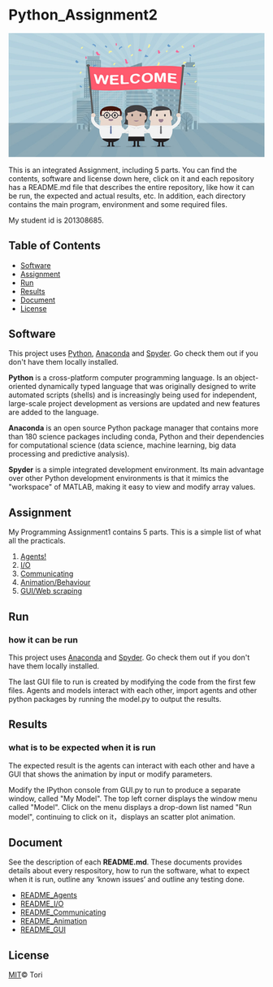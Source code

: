 # Python_Assignment2

![welcome](https://github.com/hahatori/Python_Assignment1/blob/master/images/welcome.jpg)

This is an integrated Assignment, including 5 parts. You can find the contents, software and license down here, click on it and each repository has a README.md file that describes the entire repository, like how it can be run, the expected and actual results, etc. In addition, each directory contains the main program, environment and some required files. 

My student id is 201308685.

## Table of Contents

- [Software](#software)
- [Assignment](#assignment)
- [Run](#run)
- [Results](#results)
- [Document](#document)
- [License](#license)

## Software

This project uses [Python](https://www.python.org), [Anaconda](https://www.anaconda.com) and [Spyder](https://www.spyder-ide.org). Go check them out if you don't have them locally installed.

**Python** is a cross-platform computer programming language. Is an object-oriented dynamically typed language that was originally designed to write automated scripts (shells) and is increasingly being used for independent, large-scale project development as versions are updated and new features are added to the language.

**Anaconda** is an open source Python package manager that contains more than 180 science packages including conda, Python and their dependencies for computational science (data science, machine learning, big data processing and predictive analysis).

**Spyder** is a simple integrated development environment. Its main advantage over other Python development environments is that it mimics the "workspace" of MATLAB, making it easy to view and modify array values.

## Assignment

My Programming Assignment1 contains 5 parts. This is a simple list of what all the practicals. 

1. [Agents!](https://github.com/hahatori/Agents)
2. [I/O](https://github.com/hahatori/IO)
3. [Communicating](https://github.com/hahatori/Communicating)
4. [Animation/Behaviour](https://github.com/hahatori/Animation)
5. [GUI/Web scraping](https://github.com/hahatori/GUI)

## Run

### how it can be run

This project uses [Anaconda]() and [Spyder](). Go check them out if you don't have them locally installed.

The last GUI file to run is created by modifying the code from the first few files. Agents and models interact with each other, import agents and other python packages by running the model.py to output the results.

## Results

### what is to be expected when it is run

The expected result is the agents can interact with each other and have a GUI that shows the animation by input or modify parameters.  

Modify the IPython console from GUI.py to run to produce a separate window, called "My Model". The top left corner displays the window menu called "Model". Click on the menu displays a drop-down list named "Run model", continuing to click on it，displays an scatter plot animation.

## Document

See the description of each **README.md**. These documents provides details about every respository, how to run the software, what to expect when it is run, outline any ‘known issues’ and outline any testing done.

- [README_Agents](https://github.com/hahatori/Agents)
- [README_I/O](https://github.com/hahatori/IO)
- [README_Communicating](https://github.com/hahatori/Communicating)
- [README_Animation](https://github.com/hahatori/Animation)
- [README_GUI](https://github.com/hahatori/GUI)


## License

[MIT](https://github.com/hahatori/Python_Assignment1/blob/master/License)© Tori
